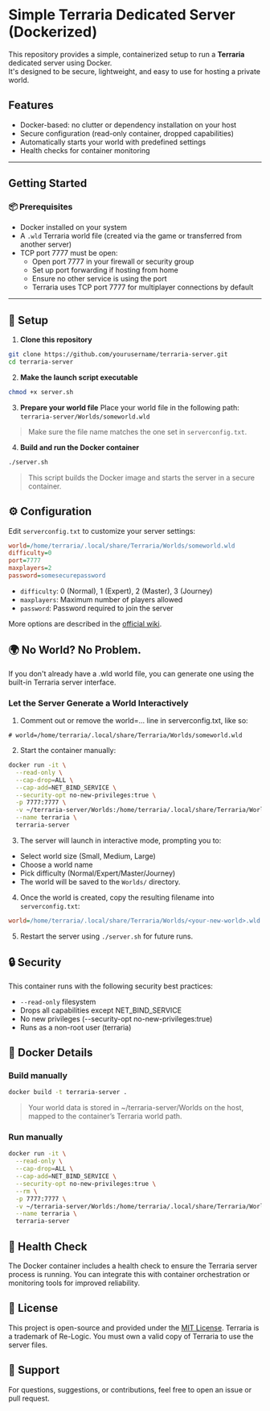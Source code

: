 # Simple Terraria Dedicated Server (Dockerized)

This repository provides a simple, containerized setup to run a **Terraria** dedicated server using Docker.  
It's designed to be secure, lightweight, and easy to use for hosting a private world.

## Features

- Docker-based: no clutter or dependency installation on your host
- Secure configuration (read-only container, dropped capabilities)
- Automatically starts your world with predefined settings
- Health checks for container monitoring

---

## Getting Started

### 📦 Prerequisites

- Docker installed on your system
- A `.wld` Terraria world file (created via the game or transferred from another server)
- TCP port 7777 must be open:
  - Open port 7777 in your firewall or security group
  - Set up port forwarding if hosting from home
  - Ensure no other service is using the port
  - Terraria uses TCP port 7777 for multiplayer connections by default

---

## 🔧 Setup

1. **Clone this repository**

```bash
git clone https://github.com/yourusername/terraria-server.git
cd terraria-server
```

2. **Make the launch script executable**
```bash
chmod +x server.sh
```

3. **Prepare your world file**
Place your world file in the following path: `terraria-server/Worlds/someworld.wld`
> Make sure the file name matches the one set in `serverconfig.txt`.

4. **Build and run the Docker container**
```bash
./server.sh
```
> This script builds the Docker image and starts the server in a secure container.

## ⚙️ Configuration

Edit `serverconfig.txt` to customize your server settings:
```ini
world=/home/terraria/.local/share/Terraria/Worlds/someworld.wld
difficulty=0
port=7777
maxplayers=2
password=somesecurepassword
```

- `difficulty`: 0 (Normal), 1 (Expert), 2 (Master), 3 (Journey)
- `maxplayers`: Maximum number of players allowed
- `password`: Password required to join the server

More options are described in the [official wiki](https://terraria.fandom.com/wiki/Server#Server_config_file).

## 🌍 No World? No Problem.

If you don't already have a .wld world file, you can generate one using the built-in Terraria server interface.

### Let the Server Generate a World Interactively
1. Comment out or remove the world=... line in serverconfig.txt, like so:
```init
# world=/home/terraria/.local/share/Terraria/Worlds/someworld.wld
```

2. Start the container manually:
```bash
docker run -it \
  --read-only \
  --cap-drop=ALL \
  --cap-add=NET_BIND_SERVICE \
  --security-opt no-new-privileges:true \
  -p 7777:7777 \
  -v ~/terraria-server/Worlds:/home/terraria/.local/share/Terraria/Worlds \
  --name terraria \
  terraria-server
```

3. The server will launch in interactive mode, prompting you to:

- Select world size (Small, Medium, Large)
- Choose a world name
- Pick difficulty (Normal/Expert/Master/Journey)
- The world will be saved to the `Worlds/` directory.

4. Once the world is created, copy the resulting filename into `serverconfig.txt`:
```ini
world=/home/terraria/.local/share/Terraria/Worlds/<your-new-world>.wld
```

5. Restart the server using `./server.sh` for future runs.

## 🔒 Security

This container runs with the following security best practices:

- `--read-only` filesystem
- Drops all capabilities except NET_BIND_SERVICE
- No new privileges (--security-opt no-new-privileges:true)
- Runs as a non-root user (terraria)

## 🐳 Docker Details

### Build manually
```bash
docker build -t terraria-server .
```
> Your world data is stored in ~/terraria-server/Worlds on the host, mapped to the container’s Terraria world path.

### Run manually
```bash
docker run -it \
  --read-only \
  --cap-drop=ALL \
  --cap-add=NET_BIND_SERVICE \
  --security-opt no-new-privileges:true \
  --rm \
  -p 7777:7777 \
  -v ~/terraria-server/Worlds:/home/terraria/.local/share/Terraria/Worlds \
  --name terraria \
  terraria-server
```

## 🧪 Health Check

The Docker container includes a health check to ensure the Terraria server process is running. You can integrate this with container orchestration or monitoring tools for improved reliability.

## 📝 License

This project is open-source and provided under the [MIT License](https://mit-license.org/).
Terraria is a trademark of Re-Logic. You must own a valid copy of Terraria to use the server files.

## 🙋 Support

For questions, suggestions, or contributions, feel free to open an issue or pull request.
